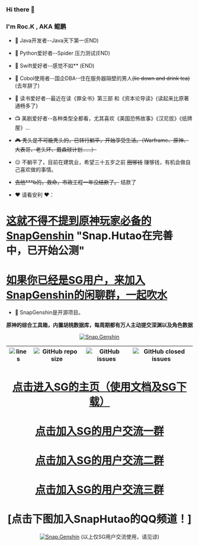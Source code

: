 ### Hi there 👋

<!--
 ROC.鲲鹏
-->

### I'm Roc.K , AKA 鲲鹏
- 📲 Java开发者--Java天下第一(END) 
- 🗽 Python爱好者--Spider 压力测试(END) 
- 🚵 Swift爱好者--感觉不如** (END) 
- 🍻 Cobol使用者--国企DBA--住在服务器隔壁的男人~~(lie down and drink tea)~~ (去年辞了)
- 📒 读书爱好者--最近在读《罪全书》第三部 和《资本论导读》{读起来比原著通畅多了}
- 📺 美剧爱好者--各种类型全都看，尤其喜欢《美国恐怖故事》《汉尼拔》《纸牌屋》...
 
- ~~🎮 秃头是不可能秃头的，已转行躺平，开始享受生活。（Warframe、原神、大表哥、老头环、戴森球计划......）~~
- 😑 不躺平了，目前在建筑业，希望三十五岁之前 ~~圈够钱~~ 赚够钱，有机会做自己喜欢做的事情。
- ~~去他***b的，救命，市政工程一年没结款了。~~ 结款了


- ❤️ 请看安利 ❤️：

# [这就不得不提到原神玩家必备的SnapGenshin](https://www.snapgenshin.com/home/) "Snap.Hutao在完善中，已开始公测" 

# [如果你已经是SG用户，来加入SnapGenshin的闲聊群，一起吹水](https://jq.qq.com/?_wv=1027&k=q0oZ822F)

- 🎠 SnapGenshin是开源项目。 

**原神的综合工具箱，内置胡桃数据库，每周期都有万人主动提交深渊以及角色数据**


<div align="center"> 


[![Snap.Genshin](https://repository-images.githubusercontent.com/331187187/0a2420e5-881a-4709-9f99-fdd42f13e1fc)](https://github.com/DGP-Studio/Snap.Genshin/releases)

|![lines](https://img.shields.io/tokei/lines/github/DGP-Studio/Snap.Genshin?style=flat-square)|![GitHub repo size](https://img.shields.io/github/repo-size/DGP-Studio/Snap.Genshin?style=flat-square)|![GitHub issues](https://img.shields.io/github/issues/DGP-Studio/Snap.Genshin?style=flat-square)|![GitHub closed issues](https://img.shields.io/github/issues-closed/DGP-Studio/Snap.Genshin?style=flat-square)|
|-|-|-|-|

# [点击进入SG的主页（使用文档及SG下载）](https://www.snapgenshin.com/home/)
 
 
 
 # [点击加入SG的用户交流一群](https://jq.qq.com/?_wv=1027&k=q0oZ822F)
 # [点击加入SG的用户交流二群](https://jq.qq.com/?_wv=1027&k=tCbW8eV6)
 # [点击加入SG的用户交流三群](https://jq.qq.com/?_wv=1027&k=EXdxHn6A)
 # [点击下图加入SnapHutao的QQ频道！]
 [![Snap.Genshin](https://www.snapgenshin.com/logo/Home.png)](https://go.hut.ao/pd)
  (以上仅SG用户交流使用，请见谅)

</div>




 
